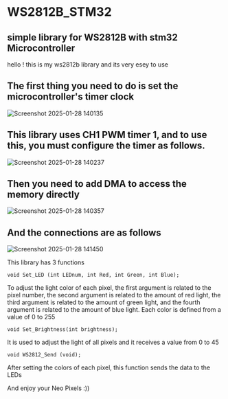 # WS2812B_STM32
## simple library for WS2812B  with stm32 Microcontroller 

hello ! this is my ws2812b library and its very esey to use 

## The first thing you need to do is set the microcontroller's timer clock 
![Screenshot 2025-01-28 140135](https://github.com/user-attachments/assets/2e837cad-5830-4cd4-ac16-7f3644a24eea)

## This library uses CH1 PWM timer 1, and to use this, you must configure the timer as follows.

![Screenshot 2025-01-28 140237](https://github.com/user-attachments/assets/15fefead-6950-4251-9465-8d2f28a2d04c)

## Then you need to add DMA to access the memory directly

![Screenshot 2025-01-28 140357](https://github.com/user-attachments/assets/1cdb32f0-7877-4a0f-ac2a-8001b2db9212)

##  And the connections are as follows
  
  ![Screenshot 2025-01-28 141450](https://github.com/user-attachments/assets/97729adc-1cec-4e37-a752-225a2d85b573)

This library has 3 functions


```
void Set_LED (int LEDnum, int Red, int Green, int Blue);
```
   To adjust the light color of each pixel, the first argument is related to the pixel number, the second argument is related to the amount of red light, the third argument is related to the amount of green light, and the fourth argument is related to the amount of blue light.
Each color is defined from a value of 0 to 255
```
void Set_Brightness(int brightness);
```
   It is used to adjust the light of all pixels and it receives a value from 0 to 45
   
```
void WS2812_Send (void);
```
After setting the colors of each pixel, this function sends the data to the LEDs

And enjoy your Neo Pixels :))






